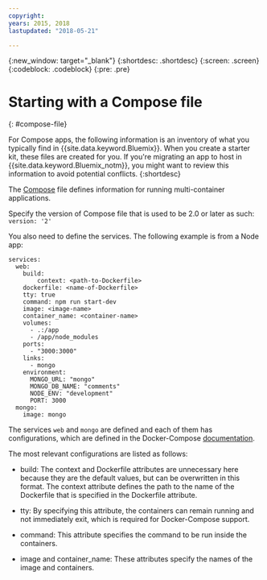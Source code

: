 ```yaml
---
copyright:
years: 2015, 2018
lastupdated: "2018-05-21"

---
```


{:new_window: target="_blank"}
{:shortdesc: .shortdesc}
{:screen: .screen}
{:codeblock: .codeblock}
{:pre: .pre}

# Starting with a Compose file
{: #compose-file}

For Compose apps, the following information is an inventory of what you typically find in {{site.data.keyword.Bluemix}}. When you create a starter kit, these files are created for you. If you're migrating an app to host in {{site.data.keyword.Bluemix_notm}}, you might want to review this information to avoid potential conflicts.
{:shortdesc}

The [Compose](https://docs.docker.com/compose/overview/) file defines information for running multi-container applications.

Specify the version of Compose file that is used to be 2.0 or later as such:
`version: '2'`

You also need to define the services. The following example is from a Node app:

```
services:
  web:
    build:
    	context: <path-to-Dockerfile>
	dockerfile: <name-of-Dockerfile>
    tty: true
    command: npm run start-dev
    image: <image-name>
    container_name: <container-name>
    volumes:
      - .:/app
      - /app/node_modules
    ports:
      - "3000:3000"
    links:
      - mongo
    environment:
      MONGO_URL: "mongo"
      MONGO_DB_NAME: "comments"
      NODE_ENV: "development"
      PORT: 3000
  mongo:
    image: mongo
```

The services `web` and `mongo` are defined and each of them has configurations, which are defined in the Docker-Compose [documentation](https://docs.docker.com/compose/compose-file/compose-file-v2/).

The most relevant configurations are listed as follows:

* build: The context and Dockerfile attributes are unnecessary here because they are the default values, but can be overwritten in this format. The context attribute defines the path to the name of the Dockerfile that is specified in the Dockerfile attribute.

* tty: By specifying this attribute, the containers can remain running and not immediately exit, which is required for Docker-Compose support.

* command: This attribute specifies the command to be run inside the containers.

* image and container_name: These attributes specify the names of the image and containers.